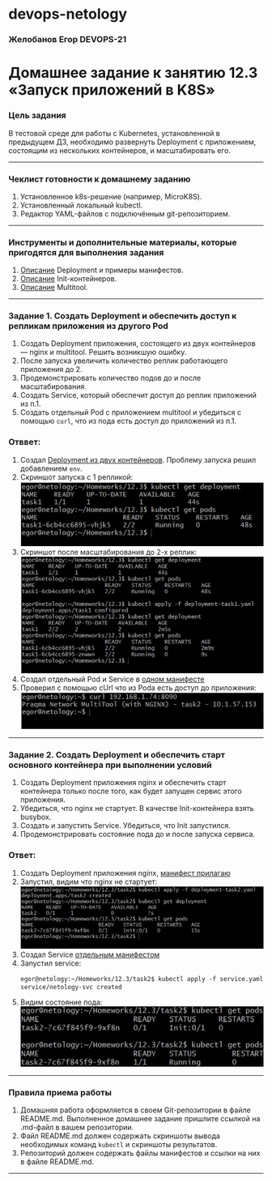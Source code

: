 # devops-netology

### Желобанов Егор DEVOPS-21

# Домашнее задание к занятию 12.3 «Запуск приложений в K8S»

### Цель задания

В тестовой среде для работы с Kubernetes, установленной в предыдущем ДЗ, необходимо развернуть Deployment с приложением, состоящим из нескольких контейнеров, и масштабировать его.

------

### Чеклист готовности к домашнему заданию

1. Установленное k8s-решение (например, MicroK8S).
2. Установленный локальный kubectl.
3. Редактор YAML-файлов с подключённым git-репозиторием.

------

### Инструменты и дополнительные материалы, которые пригодятся для выполнения задания

1. [Описание](https://kubernetes.io/docs/concepts/workloads/controllers/deployment/) Deployment и примеры манифестов.
2. [Описание](https://kubernetes.io/docs/concepts/workloads/pods/init-containers/) Init-контейнеров.
3. [Описание](https://github.com/wbitt/Network-MultiTool) Multitool.

------

### Задание 1. Создать Deployment и обеспечить доступ к репликам приложения из другого Pod

1. Создать Deployment приложения, состоящего из двух контейнеров — nginx и multitool. Решить возникшую ошибку.
2. После запуска увеличить количество реплик работающего приложения до 2.
3. Продемонстрировать количество подов до и после масштабирования.
4. Создать Service, который обеспечит доступ до реплик приложений из п.1.
5. Создать отдельный Pod с приложением multitool и убедиться с помощью `curl`, что из пода есть доступ до приложений из п.1.

### Отввет:
1. Создал [Deployment из двух контейнеров](/practice/12.3/task1/deployment-task1.yaml). Проблему запуска решил добавлением `env`.
2. Скриншот запуска с 1 репликой:  
    ![](/pics/12.3/task1-1replica.jpg)  
3. Скриншот после масштабирования до 2-х реплик:  
    ![](/pics/12.3/task1-2replicas.jpg)  
4. Создал отдельный Pod и Service в [одном манифесте](/practice/12.3/task1/pod_service.yaml)
5. Проверил с помощью cUrl что из Poda есть доступ до приложения:
    ![](/pics/12.3/task2-console.jpg)  
------

### Задание 2. Создать Deployment и обеспечить старт основного контейнера при выполнении условий

1. Создать Deployment приложения nginx и обеспечить старт контейнера только после того, как будет запущен сервис этого приложения.
2. Убедиться, что nginx не стартует. В качестве Init-контейнера взять busybox.
3. Создать и запустить Service. Убедиться, что Init запустился.
4. Продемонстрировать состояние пода до и после запуска сервиса.

### Ответ:
1. Создать Deployment приложения nginx, [манифест прилагаю](/practice/12.3/task2/deployment-task2.yaml)
2. Запустил, видим что nginx не стартует:  
    ![](/pics/12.3/task2-nginx-not-started.jpg)  
3. Создал Service [отдельным манифестом](/practice/12.3/task2/service.yaml)
4. Запустил service:
    ```shell
    egor@netology:~/Homeworks/12.3/task2$ kubectl apply -f service.yaml
    service/netology-svc created
    ```  
5. Видим состояние пода:  
    ![](/pics/12.3/task2-nginx-started.jpg)  
------

### Правила приема работы

1. Домашняя работа оформляется в своем Git-репозитории в файле README.md. Выполненное домашнее задание пришлите ссылкой на .md-файл в вашем репозитории.
2. Файл README.md должен содержать скриншоты вывода необходимых команд `kubectl` и скриншоты результатов.
3. Репозиторий должен содержать файлы манифестов и ссылки на них в файле README.md.

------
